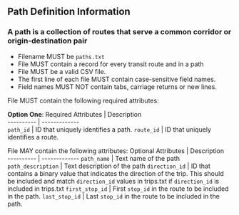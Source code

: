 ## Path Definition Information
### A path is a collection of routes that serve a common corridor or origin-destination pair

 *  Filename MUST be `paths.txt`
 *  File MUST contain a record for every transit route and in a path
 *  File MUST be a valid CSV file.
 *  The first line of each file MUST contain case-sensitive field names.
 *  Field names MUST NOT contain tabs, carriage returns or new lines.

File MUST contain the following required attributes:

**Option One**:
Required Attributes	| Description										
----------			| -------------		
`path_id`			| ID that uniquely identifies a path.
`route_id`			| ID that uniquely identifies a route.

File MAY contain the following attributes:
Optional Attributes	| Description										
----------			| -------------	
`path_name`			| Text name of the path
`path_description`	| Text description of the path
`direction_id`		| ID that contains a binary value that indicates the direction of the trip.  This should be included and match `direction_id` values in trips.txt if `direction_id` is included in trips.txt
`first_stop_id`		| First `stop_id` in the route to be included in the path.
`last_stop_id`		| Last `stop_id` in the route to be included in the path.